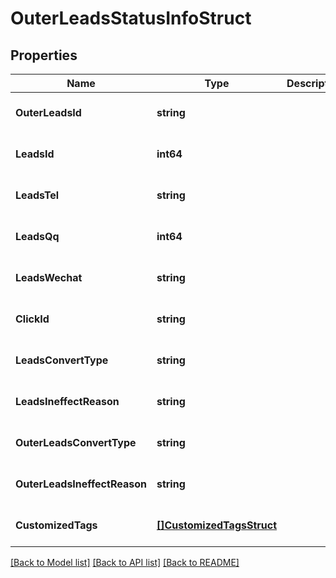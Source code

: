 # OuterLeadsStatusInfoStruct

## Properties
Name | Type | Description | Notes
------------ | ------------- | ------------- | -------------
**OuterLeadsId** | **string** |  | [optional] [default to null]
**LeadsId** | **int64** |  | [optional] [default to null]
**LeadsTel** | **string** |  | [optional] [default to null]
**LeadsQq** | **int64** |  | [optional] [default to null]
**LeadsWechat** | **string** |  | [optional] [default to null]
**ClickId** | **string** |  | [optional] [default to null]
**LeadsConvertType** | **string** |  | [optional] [default to null]
**LeadsIneffectReason** | **string** |  | [optional] [default to null]
**OuterLeadsConvertType** | **string** |  | [optional] [default to null]
**OuterLeadsIneffectReason** | **string** |  | [optional] [default to null]
**CustomizedTags** | [**[]CustomizedTagsStruct**](customized_tags_struct.md) |  | [optional] [default to null]

[[Back to Model list]](../README.md#documentation-for-models) [[Back to API list]](../README.md#documentation-for-api-endpoints) [[Back to README]](../README.md)


